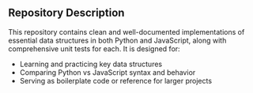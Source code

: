 ## Repository Description

This repository contains clean and well-documented implementations of essential data structures in both Python and JavaScript, along with comprehensive unit tests for each.
It is designed for:

* Learning and practicing key data structures
* Comparing Python vs JavaScript syntax and behavior
* Serving as boilerplate code or reference for larger projects




